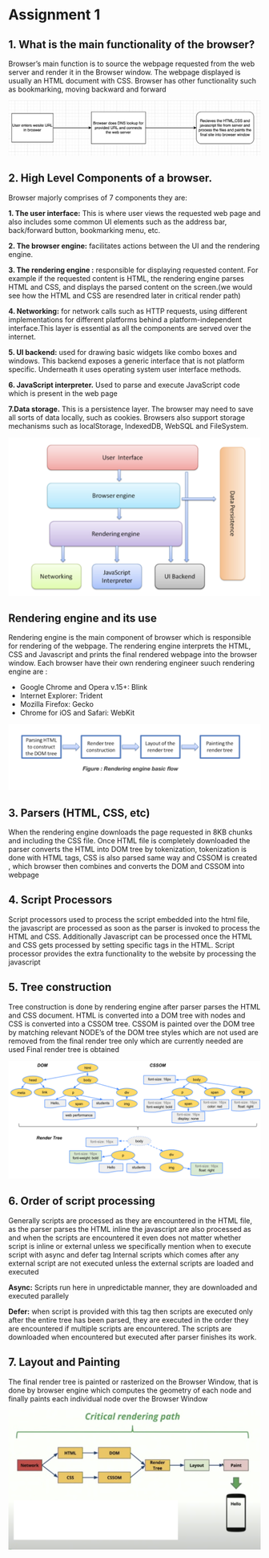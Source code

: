 # Assignment 1

## 1. What is the main functionality of the browser?

Browser’s main function is to source the webpage requested from the web server and render it in the Browser window. The webpage displayed is usually an HTML document with CSS. Browser has other functionality such as bookmarking, moving backward and forward

![Basic flow](firsts_image.png)

## 2. High Level Components of a browser.

Browser majorly comprises of 7 components they are:

**1. The user interface:** This is where user views the requested web page  and also  includes some common UI elements such as the address bar, back/forward button, bookmarking menu, etc.

**2. The browser engine:** facilitates  actions between the UI and the rendering engine.

**3. The rendering engine :** responsible for displaying requested content. For example if the requested content is HTML, the rendering engine parses HTML and CSS, and displays the parsed content on the screen.(we would see how the HTML and CSS are resendred later in critical render path)

**4. Networking:** for network calls such as HTTP requests, using different implementations for different platforms behind a platform-independent interface.This layer is essential as all the components are served over the internet.

**5. UI backend:** used for drawing basic widgets like combo boxes and windows. This backend exposes a generic interface that is not platform specific. Underneath it uses operating system user interface methods.

**6. JavaScript interpreter.** Used to parse and execute JavaScript code which is present in the web page

**7.Data storage.** This is a persistence layer. The browser may need to save all sorts of data locally, such as cookies. Browsers also support storage mechanisms such as localStorage, IndexedDB, WebSQL and FileSystem.

![High Level component](second_image.png)

## Rendering engine and its use

Rendering engine is the main component of browser which is responsible for rendering of the webpage. The rendering engine interprets the HTML, CSS and Javascript and prints the final rendered webpage into the browser window. Each browser have their own rendering engineer suuch rendering engine are :

* Google Chrome and Opera v.15+: Blink
* Internet Explorer: Trident
* Mozilla Firefox: Gecko
* Chrome for iOS and Safari: WebKit

![render](render.png)

## 3. Parsers (HTML, CSS, etc)

When the rendering engine downloads the page requested in 8KB chunks and including the CSS file. Once HTML file is completely downloaded the parser  converts the HTML into DOM tree by tokenization, tokenization is done with HTML tags, CSS is also parsed same way and CSSOM is created , which browser then combines and converts the DOM and CSSOM into webpage

## 4. Script Processors

Script processors used to process the script embedded into the html file, the javascript are processed as soon as the parser is invoked to process the HTML and CSS. Additionally Javascript can be processed once the HTML and CSS gets processed by setting specific tags in the HTML. Script processor provides the extra functionality to the website by processing the javascript

## 5. Tree construction

Tree construction is done by rendering engine after parser parses the HTML and CSS document. HTML is converted into a DOM tree with nodes and CSS is converted into a CSSOM tree.
CSSOM is painted over the DOM tree by matching relevant NODE’s of the DOM tree 
styles which are not used are removed from the final render tree only which are currently needed are used
Final render tree is obtained

![Dom tree](dom_tree.png)
## 6. Order of script processing

Generally scripts are processed as they are encountered in the HTML file, as the parser parses the HTML inline the javascript are also processed as and when the scripts are encountered  it even does not matter whether script is inline or external unless we specifically mention when to execute script with async and defer tag
Internal scripts which comes after any external script are not executed unless the external scripts are loaded and executed
 
**Async:** Scripts run here in unpredictable manner, they are downloaded and executed parallely

**Defer:** when script is provided with this tag then scripts are executed only after the entire tree has been parsed, they are executed in the order they are encountered if multiple scripts are encountered. The scripts are downloaded when encountered but executed after parser finishes its work.



## 7. Layout and Painting

The final render tree is painted or rasterized on the Browser Window, that is done by browser engine which computes the geometry of each node and finally paints each individual node over the Browser Window

![process](process.png)
